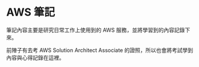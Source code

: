 # AWS 筆記

筆記內容主要是研究日常工作上使用到的 AWS 服務，並將學習到的內容記錄下來。

前陣子有去考 AWS Solution Architect Associate 的證照，所以也會將考試學到內容與心得記錄在這裡。
